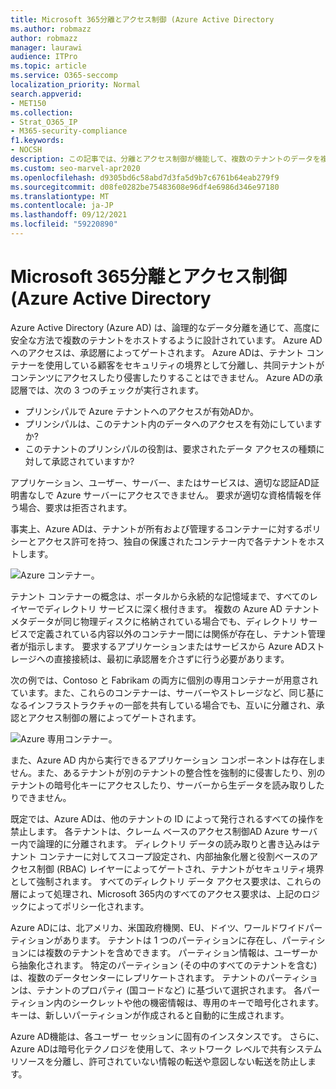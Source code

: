 ```yaml
---
title: Microsoft 365分離とアクセス制御 (Azure Active Directory
ms.author: robmazz
author: robmazz
manager: laurawi
audience: ITPro
ms.topic: article
ms.service: O365-seccomp
localization_priority: Normal
search.appverid:
- MET150
ms.collection:
- Strat_O365_IP
- M365-security-compliance
f1.keywords:
- NOCSH
description: この記事では、分離とアクセス制御が機能して、複数のテナントのデータを複数のテナント間で分離Azure Active Directory。
ms.custom: seo-marvel-apr2020
ms.openlocfilehash: d9305bd6c58abd7d3fa5d9b7c6761b64eab279f9
ms.sourcegitcommit: d08fe0282be75483608e96df4e6986d346e97180
ms.translationtype: MT
ms.contentlocale: ja-JP
ms.lasthandoff: 09/12/2021
ms.locfileid: "59220890"
---
```

# <a name="microsoft-365-isolation-and-access-control-in-azure-active-directory"></a>Microsoft 365分離とアクセス制御 (Azure Active Directory

Azure Active Directory (Azure AD) は、論理的なデータ分離を通じて、高度に安全な方法で複数のテナントをホストするように設計されています。 Azure ADへのアクセスは、承認層によってゲートされます。 Azure ADは、テナント コンテナーを使用している顧客をセキュリティの境界として分離し、共同テナントがコンテンツにアクセスしたり侵害したりすることはできません。 Azure ADの承認層では、次の 3 つのチェックが実行されます。

- プリンシパルで Azure テナントへのアクセスが有効ADか。
- プリンシパルは、このテナント内のデータへのアクセスを有効にしていますか?
- このテナントのプリンシパルの役割は、要求されたデータ アクセスの種類に対して承認されていますか?

アプリケーション、ユーザー、サーバー、またはサービスは、適切な認証AD証明書なしで Azure サーバーにアクセスできません。 要求が適切な資格情報を伴う場合、要求は拒否されます。

事実上、Azure ADは、テナントが所有および管理するコンテナーに対するポリシーとアクセス許可を持つ、独自の保護されたコンテナー内で各テナントをホストします。
 
![Azure コンテナー。](../media/office-365-isolation-azure-container.png)

テナント コンテナーの概念は、ポータルから永続的な記憶域まで、すべてのレイヤーでディレクトリ サービスに深く根付きます。 複数の Azure AD テナント メタデータが同じ物理ディスクに格納されている場合でも、ディレクトリ サービスで定義されている内容以外のコンテナー間には関係が存在し、テナント管理者が指示します。 要求するアプリケーションまたはサービスから Azure ADストレージへの直接接続は、最初に承認層を介さずに行う必要があります。

次の例では、Contoso と Fabrikam の両方に個別の専用コンテナーが用意されています。また、これらのコンテナーは、サーバーやストレージなど、同じ基になるインフラストラクチャの一部を共有している場合でも、互いに分離され、承認とアクセス制御の層によってゲートされます。
 
![Azure 専用コンテナー。](../media/office-365-isolation-azure-dedicated-containers.png)

また、Azure AD 内から実行できるアプリケーション コンポーネントは存在しません。また、あるテナントが別のテナントの整合性を強制的に侵害したり、別のテナントの暗号化キーにアクセスしたり、サーバーから生データを読み取りしたりできません。

既定では、Azure ADは、他のテナントの ID によって発行されるすべての操作を禁止します。 各テナントは、クレーム ベースのアクセス制御AD Azure サーバー内で論理的に分離されます。 ディレクトリ データの読み取りと書き込みはテナント コンテナーに対してスコープ設定され、内部抽象化層と役割ベースのアクセス制御 (RBAC) レイヤーによってゲートされ、テナントがセキュリティ境界として強制されます。 すべてのディレクトリ データ アクセス要求は、これらの層によって処理され、Microsoft 365内のすべてのアクセス要求は、上記のロジックによってポリシー化されます。

Azure ADには、北アメリカ、米国政府機関、EU、ドイツ、ワールドワイドパーティションがあります。 テナントは 1 つのパーティションに存在し、パーティションには複数のテナントを含めできます。 パーティション情報は、ユーザーから抽象化されます。 特定のパーティション (その中のすべてのテナントを含む) は、複数のデータセンターにレプリケートされます。 テナントのパーティションは、テナントのプロパティ (国コードなど) に基づいて選択されます。 各パーティション内のシークレットや他の機密情報は、専用のキーで暗号化されます。 キーは、新しいパーティションが作成されると自動的に生成されます。

Azure AD機能は、各ユーザー セッションに固有のインスタンスです。 さらに、Azure ADは暗号化テクノロジを使用して、ネットワーク レベルで共有システム リソースを分離し、許可されていない情報の転送や意図しない転送を防止します。
